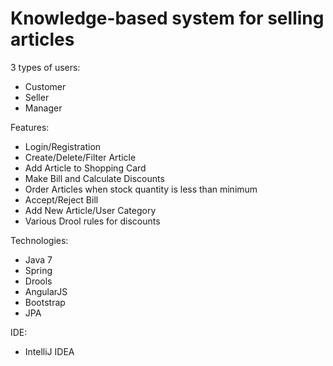 # Knowledge-based system for selling articles

3 types of users:
   - Customer
   - Seller
   - Manager
   
Features:
  - Login/Registration
  - Create/Delete/Filter Article
  - Add Article to Shopping Card  
  - Make Bill and Calculate Discounts
  - Order Articles when stock quantity is less than minimum
  - Accept/Reject Bill
  - Add New Article/User Category
  - Various Drool rules for discounts
  
Technologies:

  - Java 7
  - Spring
  - Drools
  - AngularJS
  - Bootstrap
  - JPA
 

IDE:
  - IntelliJ IDEA 
